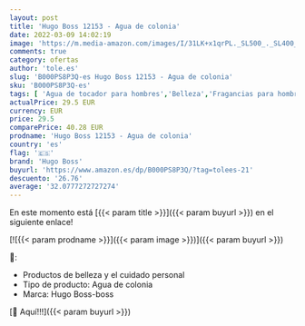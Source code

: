 ```yaml
---
layout: post
title: 'Hugo Boss 12153 - Agua de colonia'
date: 2022-03-09 14:02:19
image: 'https://m.media-amazon.com/images/I/31LK+x1qrPL._SL500_._SL400_.jpg'
comments: true
category: ofertas
author: 'tole.es'
slug: 'B000PS8P3Q-es Hugo Boss 12153 - Agua de colonia'
sku: 'B000PS8P3Q-es'
tags: [ 'Agua de tocador para hombres','Belleza','Fragancias para hombres','Perfumes y fragancias','agua','colonia','de','hugo boss', ]
actualPrice: 29.5 EUR
currency: EUR
price: 29.5
comparePrice: 40.28 EUR
prodname: 'Hugo Boss 12153 - Agua de colonia'
country: 'es'
flag: '🇪🇸'
brand: 'Hugo Boss'
buyurl: 'https://www.amazon.es/dp/B000PS8P3Q/?tag=tolees-21'
descuento: '26.76'
average: '32.0777272727274'
---
```


En este momento está [{{< param title >}}]({{< param buyurl >}}) en el siguiente enlace!

[![{{< param prodname >}}]({{< param image >}})]({{< param buyurl >}})

🔎:

- Productos de belleza y el cuidado personal
- Tipo de producto: Agua de colonia
- Marca: Hugo Boss-boss

[🛒 Aquí!!!]({{< param buyurl >}})
